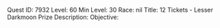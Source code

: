 Quest ID: 7932
Level: 60
Min Level: 30
Race: nil
Title: 12 Tickets - Lesser Darkmoon Prize
Description: 
Objective: 

